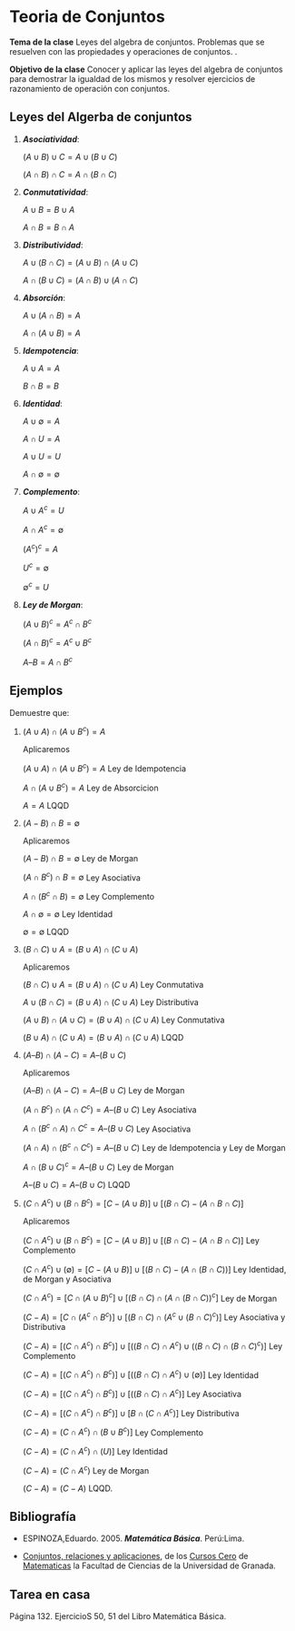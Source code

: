 # Teoria de Conjuntos


**Tema de la clase**  Leyes del algebra de conjuntos. Problemas que se resuelven con las propiedades y operaciones de conjuntos. . 

**Objetivo de la clase** Conocer y aplicar las leyes del algebra de conjuntos para demostrar la igualdad de los mismos y resolver ejercicios de razonamiento de operación con conjuntos.                          

## Leyes del Algerba de conjuntos

1. ***Asociatividad***:

    $(Α∪Β)∪C = Α∪(Β∪C)$

    $(A∩Β)∩C = A∩(Β∩C)$

2. ***Conmutatividad***:

    $Α∪Β = Β∪Α$

    $A∩B = B∩A$

3. ***Distributividad***:

    $A∪(Β∩C) = (Α∪Β)∩(Α∪C)$

    $A∩(Β∪C) = (Α∩Β)∪(Α∩C)$

4. ***Absorción***:

    $A∪(Α∩Β) = Α$

    $A∩(Α∪Β) = A$

5. ***Idempotencia***:

    $A∪Α = Α$

    $B∩Β = Β$

6. ***Identidad***:

    $Α ∪ ∅ = Α$ 

    $Α ∩ U = A$

    $A∪U = U$ 

    $A∩∅ = ∅$

7. ***Complemento***:

    $A∪Α^c = U$ 

    $A∩Α^c = ∅$

    $(A^c)^c = A$ 

    $U^c= ∅$

    $∅^c = U$

8. ***Ley de Morgan***:

    $(A∪B)^c = A^c ∩ Β^c$

    $(A∩Β)^c = A^c ∪ Β^c$

    $A – B = A ∩ Β^c$

## Ejemplos 

Demuestre que: 

1. $(A ∪ A) ∩ (A ∪ B^c) = A$

    Aplicaremos

    $(A ∪ A) ∩ (A ∪ B^c) = A$ Ley de Idempotencia

    $A ∩ (A ∪ B^c) = A$  Ley de Absorcicion 

    $A = A$ LQQD

2. $(Α - B) ∩ Β = ∅$ 

    Aplicaremos 

    $(Α - B) ∩ Β = ∅$  Ley de Morgan

    $(A ∩ B^c) ∩ B = ∅$ Ley Asociativa

    $A∩(B^c ∩ B) = ∅$ Ley Complemento

    $Α ∩ ∅ = ∅$  Ley Identidad

    $∅ = ∅$ LQQD

3. $(B ∩ C) ∪ A = (B ∪ A) ∩ (C ∪ A)$

    Aplicaremos 

    $(B ∩ C) ∪ A = (B ∪ A) ∩ (C ∪ A)$ Ley Conmutativa 


    $A ∪ (B ∩ C) = (B ∪ A) ∩ (C ∪ A)$ Ley Distributiva

    $( A ∪ B) ∩ (A ∪ C) = (B ∪ A) ∩ (C ∪ A)$ Ley Conmutativa

    $(B∪A)∩(C∪A) = (B∪A)∩(C∪A)$ LQQD


4. $(A – B) ∩ (Α - C) = A – (B ∪ C)$ 

    Aplicaremos 

    $(A – B) ∩ (Α - C) = A – (B ∪ C)$  Ley de Morgan

    $(A ∩ Β^c) ∩ (Α ∩ C^c) = A – (B ∪ C)$ Ley Asociativa

    $A ∩ (B^c ∩ Α ) ∩ C^c = A – (B ∪ C)$ Ley Asociativa

    $(A ∩ Α) ∩(Β^c ∩ C^c) = A – (B ∪ C)$ Ley de Idempotencia y Ley de Morgan 

    $A ∩ (Β ∪ C)^c = A – (B ∪ C)$ Ley de Morgan

    $A – (B ∪ C) = A – (B ∪ C)$ LQQD

5.  $(C ∩ A^c) ∪ (B ∩ B^c) = [C- (A ∪ B)] ∪ [(B ∩ C)- ( A ∩ B ∩ C)]$

    Aplicaremos

    $(C ∩ A^c) ∪ (B ∩ B^c) = [C- (A ∪ B)] ∪ [(B ∩ C)- ( A ∩ B ∩ C)]$ Ley Complemento 

    $(C ∩ A^c) ∪ (∅) = [C- (A ∪ B)] ∪ [(B ∩ C)- ( A ∩ (B ∩ C))]$  Ley  Identidad, de Morgan y Asociativa

    $(C ∩ A^c) = [C ∩ (A ∪ B)^c] ∪ [(B ∩ C) ∩ ( A ∩ (B ∩ C))^c]$ Ley de Morgan 

    $(C - A) = [C ∩ (A^c ∩ B^c)] ∪ [(B ∩ C) ∩ ( A^c  ∪ (B ∩ C)^c)]$ Ley Asociativa y Distributiva 

    $(C - A) = [(C ∩ A^c) ∩ B^c)] ∪ [((B ∩ C) ∩  A^c ) ∪ ((B ∩ C) ∩ (B ∩ C)^c)]$ Ley Complemento

    $(C - A) = [(C ∩ A^c) ∩ B^c)] ∪ [((B ∩ C) ∩  A^c ) ∪ (∅)]$  Ley Identidad

    $(C - A) = [(C ∩ A^c) ∩ B^c)] ∪ [((B ∩ C) ∩  A^c )]$ Ley Asociativa

    $(C - A) = [(C ∩ A^c) ∩ B^c)] ∪ [B ∩ (C ∩  A^c )]$ Ley Distributiva

    $(C - A) = (C ∩ A^c) ∩ (B ∪ B^c )]$  Ley Complemento

    $(C - A) = (C ∩ A^c) ∩ (U)]$  Ley Identidad

    $(C - A) = (C ∩ A^c)$  Ley de Morgan

    $(C - A) = (C - A)$ LQQD.

## Bibliografía

- ESPINOZA,Eduardo. 2005. ***Matemática Básica***. Perú:Lima.

- [Conjuntos, relaciones y aplicaciones](https://cursos-0-fc-ugr.github.io/Matematicas/00-conjuntos.html), de los [Cursos Cero](https://cursos-0-fc-ugr.github.io/) de [Matematicas](https://cursos-0-fc-ugr.github.io/Matematicas/)  la Facultad de Ciencias de la Universidad de Granada.

## Tarea en casa

Página 132. EjercicioS 50, 51 del Libro Matemática Básica.

